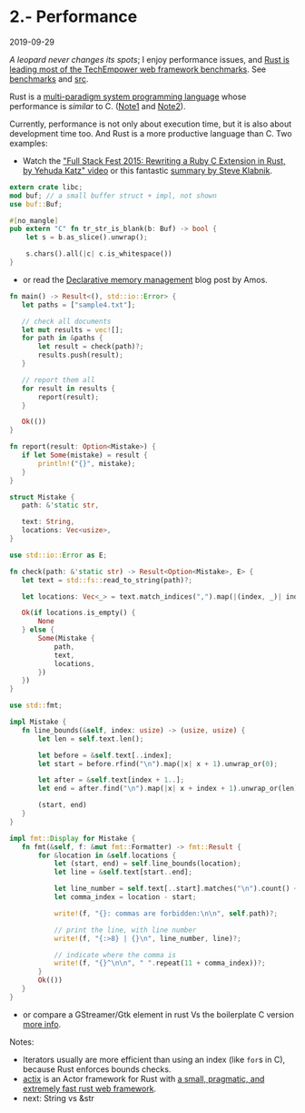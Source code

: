 # 2.- Performance
2019-09-29

*A leopard never changes its spots*; I enjoy performance issues, and [Rust is leading most of the TechEmpower web framework benchmarks](https://news.ycombinator.com/item?id=20402082). See [benchmarks](https://www.techempower.com/benchmarks/#section=data-r18&hw=ph&test=fortune) and [src](https://github.com/TechEmpower/FrameworkBenchmarks/tree/master/frameworks/Rust/actix).

Rust is a [multi-paradigm system programming language](https://en.wikipedia.org/wiki/Rust_(programming_language)) whose performance is *similar* to C. ([Note1](https://benchmarksgame-team.pages.debian.net/benchmarksgame/fastest/gcc-rust.html) and [Note2](https://github.com/ixy-languages/ixy-languages/blob/master/Rust-vs-C-performance.md)).

Currently, performance is not only about execution time, but it is also about development time too. And Rust is a more productive language than C. Two examples:

 * Watch the ["Full Stack Fest 2015: Rewriting a Ruby C Extension in Rust, by Yehuda Katz" video](https://www.youtube.com/watch?v=2BdJeSC4FFI) or this fantastic [summary by Steve Klabnik](https://gist.github.com/steveklabnik/1a3ec0ca676aaddf766e).


```rust
extern crate libc;
mod buf; // a small buffer struct + impl, not shown
use buf::Buf;

#[no_mangle]
pub extern "C" fn tr_str_is_blank(b: Buf) -> bool {
    let s = b.as_slice().unwrap();

    s.chars().all(|c| c.is_whitespace())
}
```


 * or read the [Declarative memory management](https://amos.me/blog/2019/declarative-memory-management/) blog post by Amos.

 ```rust
 fn main() -> Result<(), std::io::Error> {
    let paths = ["sample4.txt"];

    // check all documents
    let mut results = vec![];
    for path in &paths {
        let result = check(path)?;
        results.push(result);
    }

    // report them all
    for result in results {
        report(result);
    }

    Ok(())
}

fn report(result: Option<Mistake>) {
    if let Some(mistake) = result {
        println!("{}", mistake);
    }
}

struct Mistake {
    path: &'static str,

    text: String,
    locations: Vec<usize>,
}

use std::io::Error as E;

fn check(path: &'static str) -> Result<Option<Mistake>, E> {
    let text = std::fs::read_to_string(path)?;

    let locations: Vec<_> = text.match_indices(",").map(|(index, _)| index).collect();

    Ok(if locations.is_empty() {
        None
    } else {
        Some(Mistake {
            path,
            text,
            locations,
        })
    })
}

use std::fmt;

impl Mistake {
    fn line_bounds(&self, index: usize) -> (usize, usize) {
        let len = self.text.len();

        let before = &self.text[..index];
        let start = before.rfind("\n").map(|x| x + 1).unwrap_or(0);

        let after = &self.text[index + 1..];
        let end = after.find("\n").map(|x| x + index + 1).unwrap_or(len);

        (start, end)
    }
}

impl fmt::Display for Mistake {
    fn fmt(&self, f: &mut fmt::Formatter) -> fmt::Result {
        for &location in &self.locations {
            let (start, end) = self.line_bounds(location);
            let line = &self.text[start..end];

            let line_number = self.text[..start].matches("\n").count() + 1;
            let comma_index = location - start;

            write!(f, "{}: commas are forbidden:\n\n", self.path)?;

            // print the line, with line number
            write!(f, "{:>8} | {}\n", line_number, line)?;

            // indicate where the comma is
            write!(f, "{}^\n\n", " ".repeat(11 + comma_index))?;
        }
        Ok(())
    }
}
 ```

 * or compare a GStreamer/Gtk element in rust Vs the boilerplate C version [more info](https://coaxion.net/blog/2016/05/writing-gstreamer-plugins-and-elements-in-rust).



Notes:

 - Iterators usually are more efficient than using an index (like `for`s in C), because Rust enforces bounds checks.
 - [actix](https://github.com/actix/actix) is an Actor framework for Rust with [a small, pragmatic, and extremely fast rust web framework](https://github.com/actix/actix-web).
 - next: String vs &str
